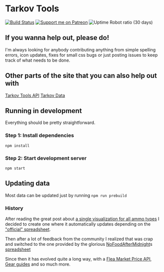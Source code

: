 # Tarkov Tools

[![Build Status](https://img.shields.io/github/workflow/status/kokarn/tarkov-tools/Deploy?style=flat-square)](https://github.com/kokarn/tarkov-tools/actions/workflows/deploy.yml)
[![Support me on Patreon](https://img.shields.io/endpoint.svg?url=https%3A%2F%2Fshieldsio-patreon.vercel.app%2Fapi%3Fusername%3Dkokarn%26type%3Dpatrons&style=flat)](https://patreon.com/kokarn)
![Uptime Robot ratio (30 days)](https://img.shields.io/uptimerobot/ratio/m785748655-5631dd88e9569d8faf253651)

## If you wanna help out, please do!

I'm always looking for anybody contributing anything from simple spelling errors, icon updates, fixes for small css bugs or just posting issues to keep track of what needs to be done.

## Other parts of the site that you can also help out with
[Tarkov Tools API](https://github.com/kokarn/tarkov-data-api)
[Tarkov Data](https://github.com/TarkovTracker/tarkovdata/)


## Running in development

Everything should be pretty straightforward.

### Step 1: Install dependencies
`npm install`

### Step 2: Start development server
`npm start`

## Updating data
Most data can be updated just by running
`npm run prebuild`


### History

After reading the great post about [a single visualization for all ammo types](https://www.reddit.com/r/EscapefromTarkov/comments/ebvizg/ammo_table_visualized_on_one_graph/) I decided to create one where it automatically updates depending on the ["official" spreadsheet](https://docs.google.com/spreadsheets/d/1l_8zSZg-viVTZ2bavMEIIKhix6mFTXuVHWcNKZgBrjQ/htmlview?sle=true).

Then after a lot of feedback from the community I realized that was crap and switched to the one provided by the glorious [NoFoodAfterMidnight](https://www.twitch.tv/nofoodaftermidnight)s [spreadsheet](https://docs.google.com/spreadsheets/u/0/d/1jjWcIue0_PCsbLQAiL5VrIulPK8SzM5jjiCMx9zUuvE)

Since then it has evolved quite a long way, with a [Flea Market Price API](https://tarkov-tools.com/___graphql), [Gear guides](https://tarkov-tools.com/gear/) and so much more.